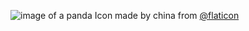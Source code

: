 ![image of a panda](https://www.flaticon.com/svg/static/icons/svg/2465/2465301.svg)
Icon made by china from [@flaticon](https://www.flaticon.com)
